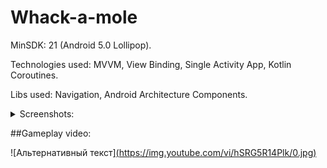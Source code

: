 # Whack-a-mole

MinSDK: 21 (Android 5.0 Lollipop).

Technologies used: MVVM, View Binding, Single Activity App, Kotlin Coroutines.

Libs used: Navigation, Android Architecture Components.

<details>
  <summary>Screenshots:</summary>
  
![Альтернативный текст](screenshots/main_menu.jpg)
![Альтернативный текст](screenshots/game_prestart.jpg)
![Альтернативный текст](screenshots/game_in_progress.jpg)
![Альтернативный текст](screenshots/game_over.jpg)

</details>

##Gameplay video:

![Альтернативный текст][(https://img.youtube.com/vi/hSRG5R14Plk/0.jpg)](https://www.youtube.com/watch?v=hSRG5R14Plk)
